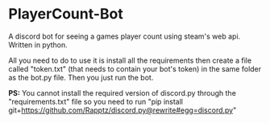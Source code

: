 # PlayerCount-Bot
A discord bot for seeing a games player count using steam's web api. Written in python.

All you need to do to use it is install all the requirements then create a file called "token.txt" (that needs to contain your bot's token) in the same folder as the bot.py file. Then you just run the bot.


**PS:** You cannot install the required version of discord.py through the "requirements.txt" file so you need to run "pip install git+https://github.com/Rapptz/discord.py@rewrite#egg=discord.py"
